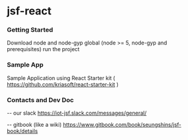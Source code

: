 # jsf-react

### Getting Started

Download node and node-gyp global (node >= 5, node-gyp and prerequisites)
run the project 

### Sample App 

Sample Application using React Starter kit 
( https://github.com/kriasoft/react-starter-kit )

### Contacts and Dev Doc

-- our slack
https://iot-jsf.slack.com/messages/general/

-- gitbook (like a wiki)
https://www.gitbook.com/book/seungshins/jsf-book/details